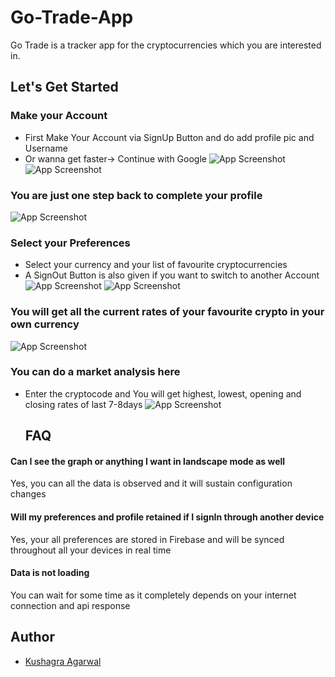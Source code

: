 # Go-Trade-App
Go Trade is a tracker app for the cryptocurrencies which you are interested in.
## Let's Get Started
### Make your Account
- First Make Your Account via SignUp Button and do add profile pic and Username
- Or wanna get faster-> Continue with Google 
![App Screenshot](https://github.com/Kushagra-Agarwal44/Go-Trade-App/blob/main/screenshots/SignInScreenshot-min.png|width=50)
![App Screenshot](https://github.com/Kushagra-Agarwal44/Go-Trade-App/blob/main/screenshots/SignUpScreenshot-min.png)

### You are just one step back to complete your profile
![App Screenshot](https://github.com/Kushagra-Agarwal44/Go-Trade-App/blob/main/screenshots/profilescreen-min.png)

### Select your Preferences
- Select your currency and your list of favourite cryptocurrencies
- A SignOut Button is also given if you want to switch to another Account
![App Screenshot](https://github.com/Kushagra-Agarwal44/Go-Trade-App/blob/main/screenshots/currencyselecting-min.png)
![App Screenshot](https://github.com/Kushagra-Agarwal44/Go-Trade-App/blob/main/screenshots/coinselectingscreenshot-min.png)

### You will get all the current rates of your favourite crypto in your own currency
![App Screenshot](https://github.com/Kushagra-Agarwal44/Go-Trade-App/blob/main/screenshots/ratesscreenshot-min.png)

### You can do a market analysis here 
- Enter the cryptocode and You will get highest, lowest, opening and closing rates of last 7-8days
![App Screenshot](https://github.com/Kushagra-Agarwal44/Go-Trade-App/blob/main/screenshots/Analytics%20Screenshot-min.png)

  ## FAQ

#### Can I see the graph or anything I want in landscape mode as well

Yes, you can all the data is observed and it will sustain configuration changes


#### Will my preferences and profile retained if I signIn through another device

Yes, your all preferences are stored in Firebase and will be synced throughout all your devices in real time
  

#### Data is not loading 

You can wait for some time as it completely depends on your internet connection and api response




## Author

- [Kushagra Agarwal](https://github.com/Kushagra-Agarwal44)
